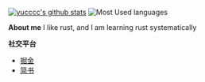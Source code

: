 [![yucccc's github stats](https://github-readme-stats.vercel.app/api?username=yucccc&theme=vue&show_icons=true&include_all_commits=true&count_private=true&hide_title=true&layout=compact&hide_border=true&bg_color=ffffff00&text_color=666)](https://github.com/anuraghazra/github-readme-stats)
![Most Used languages](https://github-stats.liuli.lol/api/top-langs/?username=yucccc&layout=compact&theme=vue&langs_count=6&hide=html&card_width=290&hide_border=true&bg_color=ffffff00&text_color=666)

**About me**
I like rust, and I am learning rust systematically


**社交平台**  

- [掘金](https://juejin.cn/user/2313028194020072)
- [简书](https://www.jianshu.com/u/a03c0c4f5c88)


